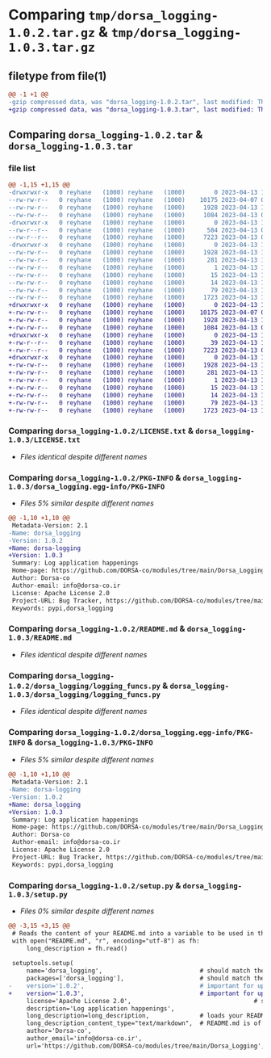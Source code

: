 # Comparing `tmp/dorsa_logging-1.0.2.tar.gz` & `tmp/dorsa_logging-1.0.3.tar.gz`

## filetype from file(1)

```diff
@@ -1 +1 @@
-gzip compressed data, was "dorsa_logging-1.0.2.tar", last modified: Thu Apr 13 11:14:18 2023, max compression
+gzip compressed data, was "dorsa_logging-1.0.3.tar", last modified: Thu Apr 13 11:17:53 2023, max compression
```

## Comparing `dorsa_logging-1.0.2.tar` & `dorsa_logging-1.0.3.tar`

### file list

```diff
@@ -1,15 +1,15 @@
-drwxrwxr-x   0 reyhane   (1000) reyhane   (1000)        0 2023-04-13 11:14:18.381307 dorsa_logging-1.0.2/
--rw-rw-r--   0 reyhane   (1000) reyhane   (1000)    10175 2023-04-07 08:19:35.000000 dorsa_logging-1.0.2/LICENSE.txt
--rw-rw-r--   0 reyhane   (1000) reyhane   (1000)     1928 2023-04-13 11:14:18.381307 dorsa_logging-1.0.2/PKG-INFO
--rw-rw-r--   0 reyhane   (1000) reyhane   (1000)     1084 2023-04-13 08:42:14.000000 dorsa_logging-1.0.2/README.md
-drwxrwxr-x   0 reyhane   (1000) reyhane   (1000)        0 2023-04-13 11:14:18.381307 dorsa_logging-1.0.2/dorsa_logging/
--rw-r--r--   0 reyhane   (1000) reyhane   (1000)      584 2023-04-13 08:37:42.000000 dorsa_logging-1.0.2/dorsa_logging/__init__.py
--rw-r--r--   0 reyhane   (1000) reyhane   (1000)     7223 2023-04-13 08:43:26.000000 dorsa_logging-1.0.2/dorsa_logging/logging_funcs.py
-drwxrwxr-x   0 reyhane   (1000) reyhane   (1000)        0 2023-04-13 11:14:18.381307 dorsa_logging-1.0.2/dorsa_logging.egg-info/
--rw-rw-r--   0 reyhane   (1000) reyhane   (1000)     1928 2023-04-13 11:14:18.000000 dorsa_logging-1.0.2/dorsa_logging.egg-info/PKG-INFO
--rw-rw-r--   0 reyhane   (1000) reyhane   (1000)      281 2023-04-13 11:14:18.000000 dorsa_logging-1.0.2/dorsa_logging.egg-info/SOURCES.txt
--rw-rw-r--   0 reyhane   (1000) reyhane   (1000)        1 2023-04-13 11:14:18.000000 dorsa_logging-1.0.2/dorsa_logging.egg-info/dependency_links.txt
--rw-rw-r--   0 reyhane   (1000) reyhane   (1000)       15 2023-04-13 11:14:18.000000 dorsa_logging-1.0.2/dorsa_logging.egg-info/requires.txt
--rw-rw-r--   0 reyhane   (1000) reyhane   (1000)       14 2023-04-13 11:14:18.000000 dorsa_logging-1.0.2/dorsa_logging.egg-info/top_level.txt
--rw-rw-r--   0 reyhane   (1000) reyhane   (1000)       79 2023-04-13 11:14:18.381307 dorsa_logging-1.0.2/setup.cfg
--rw-rw-r--   0 reyhane   (1000) reyhane   (1000)     1723 2023-04-13 11:13:14.000000 dorsa_logging-1.0.2/setup.py
+drwxrwxr-x   0 reyhane   (1000) reyhane   (1000)        0 2023-04-13 11:17:53.451786 dorsa_logging-1.0.3/
+-rw-rw-r--   0 reyhane   (1000) reyhane   (1000)    10175 2023-04-07 08:19:35.000000 dorsa_logging-1.0.3/LICENSE.txt
+-rw-rw-r--   0 reyhane   (1000) reyhane   (1000)     1928 2023-04-13 11:17:53.451786 dorsa_logging-1.0.3/PKG-INFO
+-rw-rw-r--   0 reyhane   (1000) reyhane   (1000)     1084 2023-04-13 08:42:14.000000 dorsa_logging-1.0.3/README.md
+drwxrwxr-x   0 reyhane   (1000) reyhane   (1000)        0 2023-04-13 11:17:53.451786 dorsa_logging-1.0.3/dorsa_logging/
+-rw-r--r--   0 reyhane   (1000) reyhane   (1000)       39 2023-04-13 11:16:22.000000 dorsa_logging-1.0.3/dorsa_logging/__init__.py
+-rw-r--r--   0 reyhane   (1000) reyhane   (1000)     7223 2023-04-13 08:43:26.000000 dorsa_logging-1.0.3/dorsa_logging/logging_funcs.py
+drwxrwxr-x   0 reyhane   (1000) reyhane   (1000)        0 2023-04-13 11:17:53.451786 dorsa_logging-1.0.3/dorsa_logging.egg-info/
+-rw-rw-r--   0 reyhane   (1000) reyhane   (1000)     1928 2023-04-13 11:17:53.000000 dorsa_logging-1.0.3/dorsa_logging.egg-info/PKG-INFO
+-rw-rw-r--   0 reyhane   (1000) reyhane   (1000)      281 2023-04-13 11:17:53.000000 dorsa_logging-1.0.3/dorsa_logging.egg-info/SOURCES.txt
+-rw-rw-r--   0 reyhane   (1000) reyhane   (1000)        1 2023-04-13 11:17:53.000000 dorsa_logging-1.0.3/dorsa_logging.egg-info/dependency_links.txt
+-rw-rw-r--   0 reyhane   (1000) reyhane   (1000)       15 2023-04-13 11:17:53.000000 dorsa_logging-1.0.3/dorsa_logging.egg-info/requires.txt
+-rw-rw-r--   0 reyhane   (1000) reyhane   (1000)       14 2023-04-13 11:17:53.000000 dorsa_logging-1.0.3/dorsa_logging.egg-info/top_level.txt
+-rw-rw-r--   0 reyhane   (1000) reyhane   (1000)       79 2023-04-13 11:17:53.451786 dorsa_logging-1.0.3/setup.cfg
+-rw-rw-r--   0 reyhane   (1000) reyhane   (1000)     1723 2023-04-13 11:17:30.000000 dorsa_logging-1.0.3/setup.py
```

### Comparing `dorsa_logging-1.0.2/LICENSE.txt` & `dorsa_logging-1.0.3/LICENSE.txt`

 * *Files identical despite different names*

### Comparing `dorsa_logging-1.0.2/PKG-INFO` & `dorsa_logging-1.0.3/dorsa_logging.egg-info/PKG-INFO`

 * *Files 5% similar despite different names*

```diff
@@ -1,10 +1,10 @@
 Metadata-Version: 2.1
-Name: dorsa_logging
-Version: 1.0.2
+Name: dorsa-logging
+Version: 1.0.3
 Summary: Log application happenings
 Home-page: https://github.com/DORSA-co/modules/tree/main/Dorsa_Logging
 Author: Dorsa-co
 Author-email: info@dorsa-co.ir
 License: Apache License 2.0
 Project-URL: Bug Tracker, https://github.com/DORSA-co/modules/tree/main/Dorsa_Logging/issues
 Keywords: pypi,dorsa_logging
```

### Comparing `dorsa_logging-1.0.2/README.md` & `dorsa_logging-1.0.3/README.md`

 * *Files identical despite different names*

### Comparing `dorsa_logging-1.0.2/dorsa_logging/logging_funcs.py` & `dorsa_logging-1.0.3/dorsa_logging/logging_funcs.py`

 * *Files identical despite different names*

### Comparing `dorsa_logging-1.0.2/dorsa_logging.egg-info/PKG-INFO` & `dorsa_logging-1.0.3/PKG-INFO`

 * *Files 5% similar despite different names*

```diff
@@ -1,10 +1,10 @@
 Metadata-Version: 2.1
-Name: dorsa-logging
-Version: 1.0.2
+Name: dorsa_logging
+Version: 1.0.3
 Summary: Log application happenings
 Home-page: https://github.com/DORSA-co/modules/tree/main/Dorsa_Logging
 Author: Dorsa-co
 Author-email: info@dorsa-co.ir
 License: Apache License 2.0
 Project-URL: Bug Tracker, https://github.com/DORSA-co/modules/tree/main/Dorsa_Logging/issues
 Keywords: pypi,dorsa_logging
```

### Comparing `dorsa_logging-1.0.2/setup.py` & `dorsa_logging-1.0.3/setup.py`

 * *Files 0% similar despite different names*

```diff
@@ -3,15 +3,15 @@
 # Reads the content of your README.md into a variable to be used in the setup below
 with open("README.md", "r", encoding="utf-8") as fh:
     long_description = fh.read()
 
 setuptools.setup(
     name='dorsa_logging',                           # should match the package folder
     packages=['dorsa_logging'],                     # should match the package folder
-    version='1.0.2',                                # important for updates
+    version='1.0.3',                                # important for updates
     license='Apache License 2.0',                                  # should match your chosen license
     description='Log application happenings',
     long_description=long_description,              # loads your README.md
     long_description_content_type="text/markdown",  # README.md is of type 'markdown'
     author='Dorsa-co',
     author_email='info@dorsa-co.ir',
     url='https://github.com/DORSA-co/modules/tree/main/Dorsa_Logging',
```

